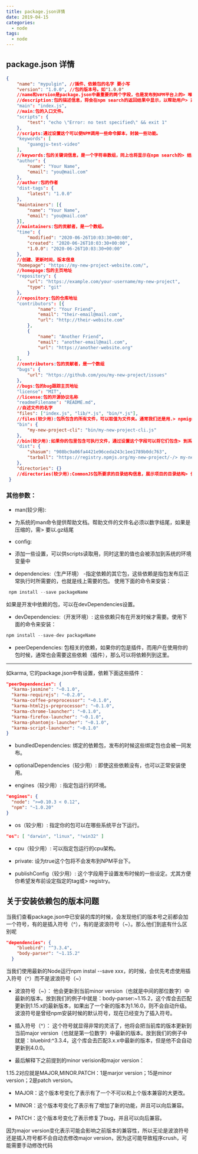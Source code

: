 ```yaml
---
title: package.json详情
date: 2019-04-15
categories:
  - node
tags:
  - node
---
```

## package.json 详情
```json
{
    "name": "mypulgin", //插件、依赖包的名字 要小写
    "version": "1.0.0", //包的版本号。如"1.0.0"
    //name和version是package.json中最重要的两个字段，也是发布到NPM平台上的> 唯一标识，如果没有正确设置这两个字段，包就不能发布和被下载     "description": "My New Project description.",
    //description:包的描述信息，将会在npm search的返回结果中显示，以帮助用户> 选择合适的包
    "main": "index.js",
    //main:包的入口文件。
    "scripts": {
        "test": "echo \"Error: no test specified\" && exit 1"
    },
    //scripts:通过设置这个可以使NPM调用一些命令脚本，封装一些功能。
    "keywords": [
        "guangju-test-video"
    ],
    //keywords:包的关键词信息，是一个字符串数组，同上也将显示在npm search的> 结果中
    "author": {
        "name": "Your Name",
        "email": "you@mail.com"
    },
    //author:包的作者
    "dist-tags": {
        "latest": "1.0.0"
    },
    "maintainers": [{
        "name": "Your Name",
        "email": "you@mail.com"
    }],
    //maintainers:包的贡献者，是一个数组。
    "time": {
        "modified": "2020-06-26T10:03:30+00:00",
        "created": "2020-06-26T10:03:30+00:00",
        "1.0.0": "2020-06-26T10:03:30+00:00"
    },
    //创建、更新时间，版本信息
    "homepage": "https://my-new-project-website.com/",
    //homepage:包的主页地址
    "repository": {
        "url": "https://example.com/your-username/my-new-project",
        "type": "git"
    },
    //repository:包的仓库地址
    "contributors": [{
            "name": "Your Friend",
            "email": "their-email@mail.com",
            "url": "http://their-website.com"
        },
        {
            "name": "Another Friend",
            "email": "another-email@mail.com",
            "url": "https://another-website.org"
        }
    ],
    //contributors:包的贡献者，是一个数组
    "bugs": {
        "url": "https://github.com/you/my-new-project/issues"
    },
    //bugs:包的bug跟踪主页地址
    "license": "MIT",
    //license:包的开源协议名称
    "readmeFilename": "README.md",
    //自述文件的名字
    "files": ["index.js", "lib/*.js", "bin/*.js"],
    //files(较少用):包所包含的所有文件，可以取值为文件夹。通常我们还是用.> npmignore来去除不想包含到包里的文件。
    "bin": {
        "my-new-project-cli": "bin/my-new-project-cli.js"
    },
    //bin(较少用):如果你的包里包含可执行文件，通过设置这个字段可以将它们包含> 到系统的PATH中，这样直接就可以运行，很方便。
    "dist": {
        "shasum": "908bc9a06fa4421e96ceda243c1ee1789b0dc763",
        "tarball": "https://registry.npmjs.org/my-new-project/-/> my-new-project-1.0.0.tgz"
    },
    "directories": {}
    //directories(较少用):CommonJS包所要求的目录结构信息，展示项目的目录结构> 信息。字段可以是：lib, bin, man, doc, example。值都是字符串
 }
```
### 其他参数：
- man(较少用):
 - 为系统的man命令提供帮助文档。帮助文件的文件名必须以数字结尾，如果是压缩的，需> 要以.gz结尾

- config:
 - 添加一些设置，可以供scripts读取用，同时这里的值也会被添加到系统的环境变量中

- dependencies:（生产环境）
  -指定依赖的其它包，这些依赖是指包发布后正常执行时所需要的，也就是线上需要的包。 使用下面的命令来安装：
```js
 npm install --save packageName
```
如果是开发中依赖的包，可以在devDependencies设置。

- devDependencies:（开发环境）:
这些依赖只有在开发时候才需要。使用下面的命令来安装：
```js
npm install --save-dev packageName
```
- peerDependencies:
包相关的依赖，如果你的包是插件，而用户在使用你的包时候，通常也会需要这些依赖（插件），那么可以将依赖列到这里。
--- 
如karma, 它的package.json中有设置，依赖下面这些插件：
```json
"peerDependencies": {
  "karma-jasmine": "~0.1.0",
  "karma-requirejs": "~0.2.0",
  "karma-coffee-preprocessor": "~0.1.0",
  "karma-html2js-preprocessor": "~0.1.0",
  "karma-chrome-launcher": "~0.1.0",
  "karma-firefox-launcher": "~0.1.0",
  "karma-phantomjs-launcher": "~0.1.0",
  "karma-script-launcher": "~0.1.0"
}
```
- bundledDependencies:
绑定的依赖包，发布的时候这些绑定包也会被一同发布。

- optionalDependencies（较少用）:
即使这些依赖没有，也可以正常安装使用。

- engines（较少用）: 指定包运行的环境。
```json
"engines": {
  "node": ">=0.10.3 < 0.12",
  "npm": "~1.0.20"
}
```
- os（较少用）:
指定你的包可以在哪些系统平台下运行。
```json
"os": [ "darwin", "linux", "!win32" ]
```
- cpu（较少用）:
可以指定包运行的cpu架构。

- private:
设为true这个包将不会发布到NPM平台下。

- publishConfig（较少用）:
这个字段用于设置发布时候的一些设定。尤其方便你希望发布前设定指定的tag或> registry。
## 关于安装依赖包的版本问题
当我们查看package.json中已安装的库的时候，会发现他们的版本号之前都会加一个符号，有的是插入符号（^），有的是波浪符号（~）。那么他们到底有什么区别呢
```json
"dependencies": {
    "bluebird": "^3.3.4",
    "body-parser": "~1.15.2"
  }
```
当我们使用最新的Node运行npm instal --save xxx，的时候，会优先考虑使用插入符号（^）而不是波浪符号（~）

- 波浪符号（~）： 他会更新到当前minor version（也就是中间的那位数字）中最新的版本。放到我们的例子中就是：body-parser:~1.15.2，这个库会去匹配更新到1.15.x的最新版本，如果出了一个新的版本为1.16.0，则不会自动升级。波浪符号是曾经npm安装时候的默认符号，现在已经变为了插入符号。

- 插入符号（^）： 这个符号就显得非常的灵活了，他将会把当前库的版本更新到当前major version（也就是第一位数字）中最新的版本。放到我们的例子中就是：bluebird:^3.3.4，这个库会去匹配3.x.x中最新的版本，但是他不会自动更新到4.0.0。

- 最后解释下之前提到的minor verision和major version：

1.15.2对应就是MAJOR,MINOR.PATCH：1是marjor version；15是minor version；2是patch version。

- MAJOR：这个版本号变化了表示有了一个不可以和上个版本兼容的大更改。

- MINOR：这个版本号变化了表示有了增加了新的功能，并且可以向后兼容。

- PATCH：这个版本号变化了表示修复了bug，并且可以向后兼容。

因为major version变化表示可能会影响之前版本的兼容性，所以无论是波浪符号还是插入符号都不会自动去修改major version，因为这可能导致程序crush，可能需要手动修改代码
